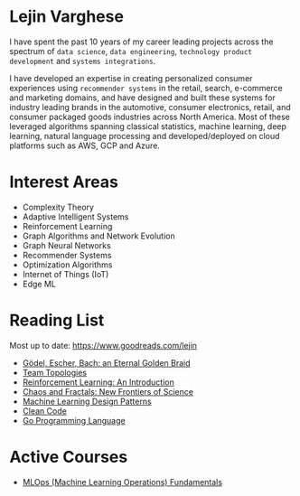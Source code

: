 # Lejin Varghese

I have spent the past 10 years of my career leading projects across the spectrum of `data science`, `data engineering`, `technology product development` and `systems integrations`.

I have developed an expertise in creating personalized consumer experiences using `recommender systems` in the retail, search, e-commerce and marketing domains, and have designed and built these systems for industry leading brands in the automotive, consumer electronics, retail, and consumer packaged goods industries across North America.
Most of these leveraged algorithms spanning classical statistics, machine learning, deep learning, natural language processing and developed/deployed on cloud platforms such as AWS, GCP and Azure.

# Interest Areas

-   Complexity Theory
-   Adaptive Intelligent Systems
-   Reinforcement Learning
-   Graph Algorithms and Network Evolution
-   Graph Neural Networks
-   Recommender Systems
-   Optimization Algorithms
-   Internet of Things (IoT)
-   Edge ML

# Reading List

Most up to date:
https://www.goodreads.com/lejin


-   [Gödel, Escher, Bach: an Eternal Golden Braid](https://www.amazon.ca/Godel-Escher-Bach-Eternal-Golden/dp/0465026567)
-   [Team Topologies](https://www.amazon.ca/Team-Topologies-Organizing-Business-Technology/dp/1942788819/)
-   [Reinforcement Learning: An Introduction](https://www.amazon.ca/Reinforcement-Learning-Introduction-Richard-Sutton/dp/0262039249/)
-   [Chaos and Fractals: New Frontiers of Science](https://www.amazon.ca/Chaos-Fractals-New-Frontiers-Science/dp/1468493965/r)
-   [Machine Learning Design Patterns](https://www.amazon.ca/Machine-Learning-Design-Patterns-Preparation/dp/1098115783/ref=sr_1_1?dchild=1&keywords=Machine+Learning+Design+Patterns%3A+Solutions+to+Common+Challenges+in+Data+Preparation%2C+Model+Building%2C+and+MLOps)
-   [Clean Code](https://www.amazon.ca/Clean-Code-Handbook-Software-Craftsmanship/dp/0132350882)
-   [Go Programming Language](https://www.amazon.ca/Programming-Language-Addison-Wesley-Professional-Computing-ebook/dp/B0184N7WWS)

# Active Courses

-   [MLOps (Machine Learning Operations) Fundamentals](https://www.coursera.org/learn/mlops-fundamentals/home/welcome)
